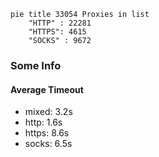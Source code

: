 
```mermaid
pie title 33054 Proxies in list
    "HTTP" : 22281
    "HTTPS": 4615
    "SOCKS" : 9672
```

### Some Info
#### Average Timeout

- mixed: 3.2s
- http: 1.6s
- https: 8.6s
- socks: 6.5s